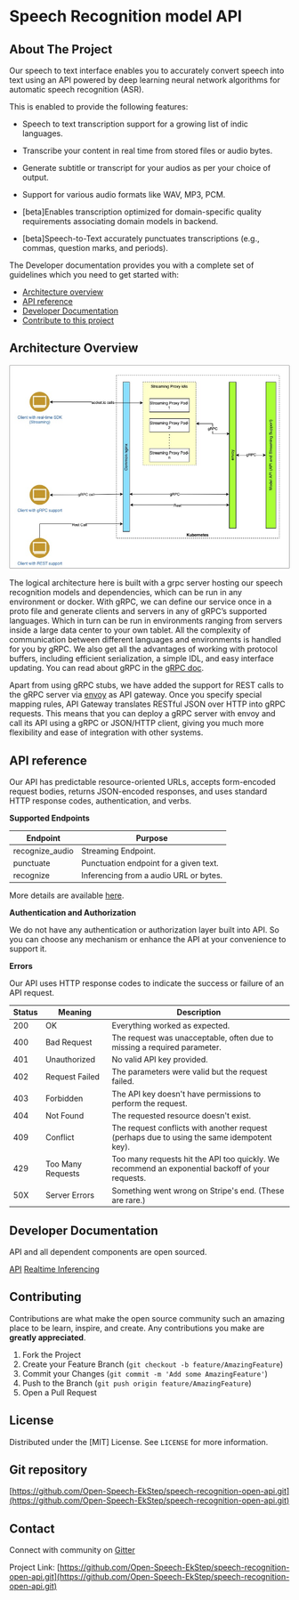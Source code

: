 # Speech Recognition model API


<!-- ABOUT THE PROJECT -->
## About The Project
Our speech to text interface enables you to accurately convert speech into text using an API powered by deep learning neural network algorithms for automatic speech recognition (ASR).

This is enabled to provide the following features:

* Speech to text transcription support for a growing list of indic languages.

* Transcribe your content in real time from stored files or audio bytes.

* Generate subtitle or transcript for your audios as per your choice of output.

* Support for various audio formats like WAV, MP3, PCM.

* [beta]Enables transcription optimized for domain-specific quality requirements associating domain models in backend.

* [beta]Speech-to-Text accurately punctuates transcriptions (e.g., commas, question marks, and periods).


The Developer documentation provides you with a complete set of guidelines which you need to get started with:

* [Architecture overview](#architecture-overview)
* [API reference](#api-reference)
* [Developer Documentation](#developer-documentation)
* [Contribute to this project](#contributing)

## Architecture Overview

![ASR Architecture](img/streaming-service.jpg)

The logical architecture here is built with a grpc server hosting our speech recognition models and dependencies, which can be run in any environment or docker.
With gRPC, we can define our service once in a proto file and generate clients and servers in any of gRPC’s supported languages. Which in turn can be run in environments ranging from servers inside a large data center to your own tablet. All the complexity of communication between different languages and environments is handled for you by gRPC. We also get all the advantages of working with protocol buffers, including efficient serialization, a simple IDL, and easy interface updating. You can read about gRPC in the [gRPC doc](https://grpc.io/docs/).

Apart from using gRPC stubs, we have added the support for REST calls to the gRPC server via [envoy](https://envoyproxy.io/) as API gateway.
Once you specify special mapping rules, API Gateway translates RESTful JSON over HTTP into gRPC requests. This means that you can deploy a gRPC server with envoy and call its API using a gRPC or JSON/HTTP client, giving you much more flexibility and ease of integration with other systems.

## API reference

Our API has predictable resource-oriented URLs, accepts form-encoded request bodies, returns JSON-encoded responses, and uses standard HTTP response codes, authentication, and verbs.

**Supported Endpoints**

| Endpoint        | Purpose                                |
|-----------------|----------------------------------------|
| recognize_audio | Streaming Endpoint.                    |
| punctuate       | Punctuation endpoint for a given text. |
| recognize       | Inferencing from a audio URL or bytes. |

More details are available [here](https://github.com/Open-Speech-EkStep/speech-recognition-open-api).

**Authentication and Authorization**

We do not have any authentication or authorization layer built into API. So you can choose any mechanism or enhance the API at your convenience to support it.

**Errors**

Our API uses HTTP response codes to indicate the success or failure of an API request.

| Status| Meaning                           | Description                                                                                           |
|-------|-----------------------------------|-------------------------------------------------------------------------------------------------------|
| 200 	|  OK                            	| Everything worked as expected.                                                                     	|
| 400 	|  Bad Request                   	| The request was unacceptable, often due to missing a required parameter.                           	|
| 401 	|  Unauthorized                  	| No valid API key provided.                                                                         	|
| 402 	|  Request Failed                	| The parameters were valid but the request failed.                                                  	|
| 403 	|  Forbidden                     	| The API key doesn't have permissions to perform the request.                                       	|
| 404 	|  Not Found                     	| The requested resource doesn't exist.                                                              	|
| 409 	|  Conflict                      	| The request conflicts with another request (perhaps due to using the same   idempotent key).       	|
| 429 	|  Too Many Requests             	| Too many requests hit the API too quickly. We recommend an exponential   backoff of your requests. 	|
| 50X 	|  Server Errors                 	| Something went wrong on Stripe's end. (These are rare.)                                            	|

## Developer Documentation

API and all dependent components are open sourced.

[API](https://github.com/Open-Speech-EkStep/speech-recognition-open-api)
[Realtime Inferencing](https://open-speech-ekstep.github.io/asr_streaming_service/)


## Contributing

Contributions are what make the open source community such an amazing place to be learn, inspire, and create. Any contributions you make are **greatly appreciated**.

1. Fork the Project
2. Create your Feature Branch (`git checkout -b feature/AmazingFeature`)
3. Commit your Changes (`git commit -m 'Add some AmazingFeature'`)
4. Push to the Branch (`git push origin feature/AmazingFeature`)
5. Open a Pull Request

## License

Distributed under the [MIT] License. See `LICENSE` for more information.

## Git repository

[https://github.com/Open-Speech-EkStep/speech-recognition-open-api.git](https://github.com/Open-Speech-EkStep/speech-recognition-open-api.git)

## Contact

Connect with community on [Gitter](https://gitter.im/Vakyansh/community?utm_source=share-link&utm_medium=link&utm_campaign=share-link)

Project Link: [https://github.com/Open-Speech-EkStep/speech-recognition-open-api.git](https://github.com/Open-Speech-EkStep/speech-recognition-open-api.git)



